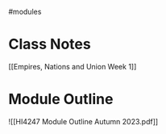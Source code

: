 #modules

# Class Notes

[[Empires, Nations and Union Week 1]]

# Module Outline
![[HI4247 Module Outline Autumn 2023.pdf]]
